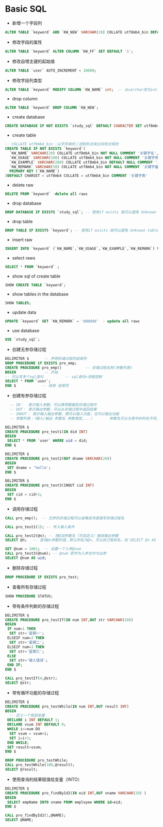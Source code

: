 # Basic SQL

- 新增一个字段列  

```sql
ALTER TABLE `keyword` ADD `KW_NEW` VARCHAR(20) COLLATE utf8mb4_bin DEFAULT NULL COMMENT '关键字NEWCOLUMN';
```

- 修改字段的属性  

```sql
ALTER TABLE `keyword` ALTER COLUMN `KW_FF` SET DEFAULT '1';
```

- 修改自增主键的起始值  

```sql
ALTER TABLE `user` AUTO_INCREMENT = 10000;
```

- 修改字段列类型  

```sql
ALTER TABLE `keyword` MODIFY COLUMN `KW_NAME` int;  -- 从varchar改为int，前提是记录中的值都是整数不然会报错
```

- drop column  

```sql
ALTER TABLE `keyword` DROP COLUMN `KW_NEW`;
```

- create database  

```sql
CREATE DATABASE IF NOT EXISTS `study_sql` DEFAULT CHARACTER SET utf8mb4;
```

- create table  

```sql
-- COLLATE utf8mb4_bin :以字符串的二进制形式来比较校对规则 
CREATE TABLE IF NOT EXISTS `keyword`(
  `KW_NAME` VARCHAR(20) COLLATE utf8mb4_bin NOT NULL COMMENT '关键字名',
  `KW_USAGE` VARCHAR(100) COLLATE utf8mb4_bin NOT NULL COMMENT '关键字用法',
  `KW_EXAMPLE` VARCHAR(200) COLLATE utf8mb4_bin DEFAULT NULL COMMENT '关键字实例',
  `KW_REMARK` VARCHAR(50) COLLATE utf8mb4_bin NOT NULL COMMENT '关键字备注',
  PRIMARY KEY (`KW_NAME`)
)DEFAULT CHARSET = utf8mb4 COLLATE = utf8mb4_bin COMMENT '关键字表'
```

- delete raw  

```sql
DELETE FROM `keyword` -delete all raws
```

- drop database  

```sql
DROP DATABASE IF EXISTS `study_sql`; -- 使用if exists 就可以避免 Unknown table，Unknown database的报错
```

- drop table  

```sql
DROP TABLE IF EXISTS `keyword`; -- 使用if exists 就可以避免 Unknown table，Unknown database的报错
```

- insert raw  

```sql
INSERT INTO `keyword` (`KW_NAME`,`KW_USAGE`,`KW_EXAMPLE`,`KW_REMARK`) VALUES ('vvvss','seese','dabae','oooee');
```

- select raws  

```sql
SELECT * FROM `keyword` ;
```

- show sql of create table  

```sql
SHOW CREATE TABLE `keyword`;
```

- show tables in the database  

```sql
SHOW TABLES;
```

- update data  

```sql
UPDATE `keyword` SET `KW_REMARK` = 'dddddd'  - update all raws
```

- use database  

```sql
USE `study_sql`;
```

- 创建无参存储过程  

```sql
DELIMITER $       -- 声明存储过程的结束符 
DROP PROCEDURE if EXISTS pro_emp;
CREATE PROCEDURE pro_emp()           -- 存储过程名称(参数列表)
BEGIN             -- 开始
-- 可以写多个sql语句          -- sql语句+流程控制
SELECT * FROM `user`;
END $            -- 结束 结束符
```

- 创建有参存储过程  

```sql
  -- IN：  表示输入参数，可以携带数据到存储过程中
  -- OUT： 表示输出参数，可以从存储过程中返回结果
  -- INOUT： 表示输入输出参数，既可以输入功能，也可以输出功能
  -- 参数列表：（输入/输出 参数名 参数类型,...）       参数名可以与表中的列名不同,但是存储过程的参数名最好不要和列名相同，例如sid = sid作为条件的时候会查出来多行，即没有用入参就执行了查询

DELIMITER $
CREATE PROCEDURE pro_test1(IN did INT)
BEGIN
 SELECT * FROM `user` WHERE uid = did;
END $

DELIMITER $
CREATE PROCEDURE pro_test2(OUT dname VARCHAR(20))
BEGIN
 SET dname = 'hello';
END $

DELIMITER $
CREATE PROCEDURE pro_test3(INOUT cid INT)
BEGIN
 SET cid = cid+1;
END $
```

- 调用存储过程  

```sql
CALL pro_emp();  -- 无参的存储过程可以省略括号直接写存储过程名

CALL pro_test1(1); -- 传入输入条件

CALL pro_test2(@n); -- 用@加参数名（可自定义）接收输出参数
SELECT @n;   -- 查询@n参数的值，默认列名为@n，可以自己取别名，如 SELECT @n AS `name`;

SET @num = 1001;  -- 设置一个入参@num
CALL pro_test3(@num); -- @num 即作为入参也作为出参
SELECT @num AS uid;
```

- 删除存储过程  

```sql
DROP PROCEDURE IF EXISTS pro_test;
```

- 查看所有存储过程  

```sql
SHOW PROCEDURE STATUS;
```

- 带有条件判断的存储过程  

```sql
DELIMITER $
CREATE PROCEDURE pro_testIf(IN num INT,OUT str VARCHAR(20))
BEGIN
 IF num=1 THEN
  SET str='星期一';
 ELSEIF num=2 THEN
  SET str='星期二';
 ELSEIF num=3 THEN
  SET str='星期三';
 ELSE
  SET str='输入错误';
 END IF;
END $

CALL pro_testIf(4,@str);
SELECT @str;
```

- 带有循环功能的存储过程  

```sql
DELIMITER $
CREATE PROCEDURE pro_testWhile(IN num INT,OUT result INT)
BEGIN
  -- 定义一个局部变量
 DECLARE i INT DEFAULT 1;
 DECLARE vsum INT DEFAULT 0;
 WHILE i<=num DO
  SET vsum = vsum+i;
  SET i=i+1;
 END WHILE;
 SET result=vsum;
END $

DROP PROCEDURE pro_testWhile;
CALL pro_testWhile(100,@result);
SELECT @result;
```

- 使用查询的结果赋值给变量（INTO）  

```sql
DELIMITER $
CREATE PROCEDURE pro_findById2(IN eid INT,OUT vname VARCHAR(20) )
BEGIN
 SELECT empName INTO vname FROM employee WHERE id=eid;
END $

CALL pro_findById2(1,@NAME);
SELECT @NAME;
```
